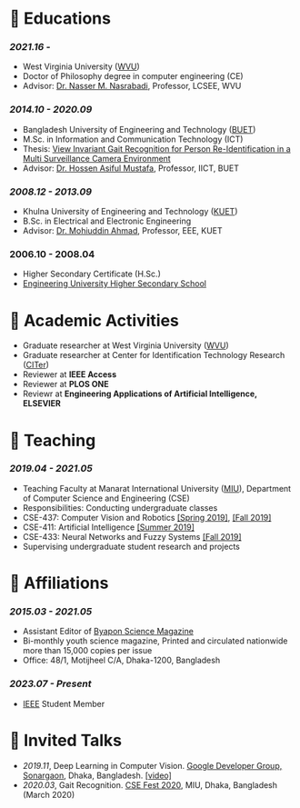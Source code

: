 
# 📖 Educations
### *2021.16 -*
- West Virginia University ([WVU](https://www.wvu.edu))
- Doctor of Philosophy degree in computer engineering (CE)
- Advisor: [Dr. Nasser M. Nasrabadi](https://nassernasrabadi.faculty.wvu.edu/), Professor, LCSEE, WVU


### *2014.10 - 2020.09*
- Bangladesh University of Engineering and Technology ([BUET](https://www.buet.ac.bd/web/))
- M.Sc. in Information and Communication Technology (ICT) 
- Thesis: [View Invariant Gait Recognition for Person Re-Identification in a Multi Surveillance Camera Environment](http://lib.buet.ac.bd:8080/xmlui/handle/123456789/5880)
- Advisor: [Dr. Hossen Asiful Mustafa](https://iict.buet.ac.bd/?page_id=54), Professor, IICT, BUET


### *2008.12 - 2013.09* 
- Khulna University of Engineering and Technology ([KUET](https://kuet.ac.bd/))
- B.Sc. in Electrical and Electronic Engineering
- Advisor: [Dr. Mohiuddin Ahmad](https://kuet.ac.bd/eee/ahmad/), Professor, EEE, KUET

### 2006.10 - 2008.04 
- Higher Secondary Certificate (H.Sc.)
- [Engineering University Higher Secondary School](https://www.eusc.edu.bd/)


<!---
# 💻 Internships>
- *2019.05 - 2020.02*, [EnjoyMusic](https://enjoymusic.ai/), Hangzhou.
- *2019.02 - 2019.05*, [YiWise](https://www.yiwise.com/), Hangzhou.
- *2018.08 - 2019.02*, [MSRA, machine learning Group](https://www.microsoft.com/en-us/research/group/
-->

# 💬 Academic Activities
- Graduate researcher at West Virginia University ([WVU](https://www.wvu.edu)) 
- Graduate researcher at Center for Identification Technology Research ([CITer](https://citer.clarkson.edu/)) 
- Reviewer at **IEEE Access**
- Reviewer at **PLOS ONE**
- Reviewr at **Engineering Applications of Artificial Intelligence, ELSEVIER**


# 💬 Teaching
### *2019.04 - 2021.05*
-   Teaching Faculty at Manarat International University ([MIU](https://manarat.ac.bd/)), Department of Computer Science and Engineering (CSE)
-   Responsibilities: Conducting undergraduate classes
-   CSE-437: Computer Vision and Robotics [\[Spring 2019\]](https://github.com/Mahedi-61/MIU_Spring_2019/tree/master/CSE-437), [\[Fall 2019\]](https://github.com/Mahedi-61/MIU_Fall_2019/tree/master/CSE-437)
-   CSE-411: Artificial Intelligence [\[Summer 2019\]](https://github.com/Mahedi-61/MIU_CS_411)
-   CSE-433: Neural Networks and Fuzzy Systems [\[Fall 2019\]](https://github.com/Mahedi-61/MIU_Fall_2019/tree/master/CSE-433)
-   Supervising undergraduate student research and projects


# 💬 Affiliations
### *2015.03 - 2021.05*
- Assistant Editor of [Byapon Science Magazine](https://www.byapon.com/)
- Bi-monthly youth science magazine, Printed and circulated nationwide more than 15,000 copies per issue
- Office: 48/1, Motijheel C/A, Dhaka-1200, Bangladesh 

### *2023.07 - Present*
- [IEEE](https://www.ieee.org/) Student Member


# 💬 Invited Talks
- *2019.11*, Deep Learning in Computer Vision. [Google Developer Group, Sonargaon](https://gdg.community.dev/gdg-sonargaon/), Dhaka, Bangladesh. [\[video\]](https://www.youtube.com/watch?v=d6m7WHGOeho)
- *2020.03*, Gait Recognition. [CSE Fest 2020](http://www.cse.manarat.ac.bd/csefest20/), MIU, Dhaka, Bangladesh (March 2020)
